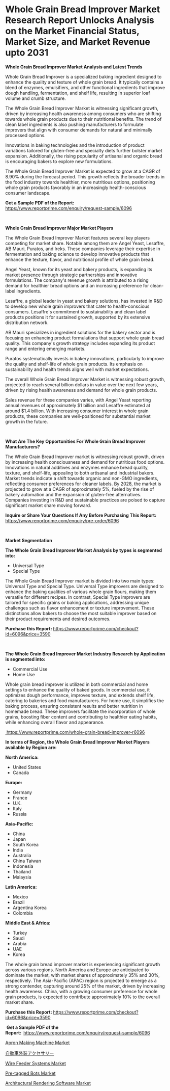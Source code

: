 <p><h1>Whole Grain Bread Improver Market Research Report Unlocks Analysis on the Market Financial Status, Market Size, and Market Revenue upto 2031</h1></p><p><strong>Whole Grain Bread Improver Market Analysis and Latest Trends</strong></p>
<p><p>Whole Grain Bread Improver is a specialized baking ingredient designed to enhance the quality and texture of whole grain bread. It typically contains a blend of enzymes, emulsifiers, and other functional ingredients that improve dough handling, fermentation, and shelf life, resulting in superior loaf volume and crumb structure. </p><p>The Whole Grain Bread Improver Market is witnessing significant growth, driven by increasing health awareness among consumers who are shifting towards whole grain products due to their nutritional benefits. The trend of clean label ingredients is also pushing manufacturers to formulate improvers that align with consumer demands for natural and minimally processed options.</p><p>Innovations in baking technologies and the introduction of product variations tailored for gluten-free and specialty diets further bolster market expansion. Additionally, the rising popularity of artisanal and organic bread is encouraging bakers to explore new formulations. </p><p>The Whole Grain Bread Improver Market is expected to grow at a CAGR of 8.90% during the forecast period. This growth reflects the broader trends in the food industry towards healthier, more nutritious options, positioning whole grain products favorably in an increasingly health-conscious consumer landscape.</p></p>
<p><strong>Get a Sample PDF of the Report:&nbsp;</strong> <a href="https://www.reportprime.com/enquiry/request-sample/6096">https://www.reportprime.com/enquiry/request-sample/6096</a></p>
<p>&nbsp;</p>
<p><strong>Whole Grain Bread Improver Major Market Players</strong></p>
<p><p>The Whole Grain Bread Improver Market features several key players competing for market share. Notable among them are Angel Yeast, Lesaffre, AB Mauri, Puratos, and Ireks. These companies leverage their expertise in fermentation and baking science to develop innovative products that enhance the texture, flavor, and nutritional profile of whole grain bread.</p><p>Angel Yeast, known for its yeast and bakery products, is expanding its market presence through strategic partnerships and innovative formulations. The company's revenue growth is attributed to a rising demand for healthier bread options and an increasing preference for clean-label ingredients.</p><p>Lesaffre, a global leader in yeast and bakery solutions, has invested in R&D to develop new whole grain improvers that cater to health-conscious consumers. Lesaffre's commitment to sustainability and clean label products positions it for sustained growth, supported by its extensive distribution network.</p><p>AB Mauri specializes in ingredient solutions for the bakery sector and is focusing on enhancing product formulations that support whole grain bread quality. This company's growth strategy includes expanding its product range and entering emerging markets.</p><p>Puratos systematically invests in bakery innovations, particularly to improve the quality and shelf-life of whole grain products. Its emphasis on sustainability and health trends aligns well with market expectations.</p><p>The overall Whole Grain Bread Improver Market is witnessing robust growth, projected to reach several billion dollars in value over the next few years, driven by rising health awareness and demand for whole grain products.</p><p>Sales revenue for these companies varies, with Angel Yeast reporting annual revenues of approximately $1 billion and Lesaffre estimated at around $1.4 billion. With increasing consumer interest in whole grain products, these companies are well-positioned for substantial market growth in the future.</p></p>
<p>&nbsp;</p>
<p><strong>What Are The Key Opportunities For Whole Grain Bread Improver Manufacturers?</strong></p>
<p><p>The Whole Grain Bread Improver market is witnessing robust growth, driven by increasing health consciousness and demand for nutritious food options. Innovations in natural additives and enzymes enhance bread quality, texture, and shelf-life, appealing to both artisanal and industrial bakers. Market trends indicate a shift towards organic and non-GMO ingredients, reflecting consumer preferences for cleaner labels. By 2028, the market is projected to grow at a CAGR of approximately 5%, fueled by the rise of bakery automation and the expansion of gluten-free alternatives. Companies investing in R&D and sustainable practices are poised to capture significant market share moving forward.</p></p>
<p><strong>Inquire or Share Your Questions If Any Before Purchasing This Report:</strong> <a href="https://www.reportprime.com/enquiry/pre-order/6096">https://www.reportprime.com/enquiry/pre-order/6096</a></p>
<p>&nbsp;</p>
<p><strong>Market Segmentation</strong></p>
<p><strong>The Whole Grain Bread Improver Market Analysis by types is segmented into:</strong></p>
<p><ul><li>Universal Type</li><li>Special Type</li></ul></p>
<p><p>The Whole Grain Bread Improver market is divided into two main types: Universal Type and Special Type. Universal Type improvers are designed to enhance the baking qualities of various whole grain flours, making them versatile for different recipes. In contrast, Special Type improvers are tailored for specific grains or baking applications, addressing unique challenges such as flavor enhancement or texture improvement. These distinctions allow bakers to choose the most suitable improver based on their product requirements and desired outcomes.</p></p>
<p><strong>Purchase this Report:&nbsp;</strong><a href="https://www.reportprime.com/checkout?id=6096&price=3590">https://www.reportprime.com/checkout?id=6096&price=3590</a></p>
<p>&nbsp;</p>
<p><strong>The Whole Grain Bread Improver Market Industry Research by Application is segmented into:</strong></p>
<p><ul><li>Commercial Use</li><li>Home Use</li></ul></p>
<p><p>Whole grain bread improver is utilized in both commercial and home settings to enhance the quality of baked goods. In commercial use, it optimizes dough performance, improves texture, and extends shelf life, catering to bakeries and food manufacturers. For home use, it simplifies the baking process, ensuring consistent results and better nutrition in homemade bread. These improvers facilitate the incorporation of whole grains, boosting fiber content and contributing to healthier eating habits, while enhancing overall flavor and appearance.</p></p>
<p><a href="https://www.reportprime.com/whole-grain-bread-improver-r6096">&nbsp;https://www.reportprime.com/whole-grain-bread-improver-r6096</a></p>
<p><strong>In terms of Region, the Whole Grain Bread Improver Market Players available by Region are:</strong></p>
<p>
    <p> <strong> North America: </strong>
        <ul>
            <li>United States</li>
            <li>Canada</li>
        </ul>
        </p> 
    <p> <strong> Europe: </strong>
        <ul>
            <li>Germany</li>
            <li>France</li>
            <li>U.K.</li>
            <li>Italy</li>
            <li>Russia</li>
        </ul>
        </p> 
    <p> <strong> Asia-Pacific: </strong>
        <ul>
            <li>China</li>
            <li>Japan</li>
            <li>South Korea</li>
            <li>India</li>
            <li>Australia</li>
            <li>China Taiwan</li>
            <li>Indonesia</li>
            <li>Thailand</li>
            <li>Malaysia</li>
        </ul>
        </p> 
    <p> <strong> Latin America: </strong>
        <ul>
            <li>Mexico</li>
            <li>Brazil</li>
            <li>Argentina Korea</li>
            <li>Colombia</li>
        </ul>
        </p> 
    <p> <strong> Middle East & Africa: </strong>
        <ul>
            <li>Turkey</li>
            <li>Saudi</li>
            <li>Arabia</li>
            <li>UAE</li>
            <li>Korea</li>
        </ul>
    </p>
    </p>
<p><p>The whole grain bread improver market is experiencing significant growth across various regions. North America and Europe are anticipated to dominate the market, with market shares of approximately 35% and 30%, respectively. The Asia-Pacific (APAC) region is projected to emerge as a strong contender, capturing around 25% of the market, driven by increasing health awareness. China, with a growing consumer preference for whole grain products, is expected to contribute approximately 10% to the overall market share.</p></p>
<p><strong>Purchase this Report: </strong><a href="https://www.reportprime.com/checkout?id=6096&price=3590">https://www.reportprime.com/checkout?id=6096&price=3590</a></p>
<p>&nbsp;<strong>Get a Sample PDF of the Report:&nbsp;&nbsp;</strong><a href="https://www.reportprime.com/enquiry/request-sample/6096">https://www.reportprime.com/enquiry/request-sample/6096</a></p>
<p><strong></strong></p>
<p><p><a href="https://medium.com/@audieyost2008/apron-making-machine-market-size-share-analysis-growth-trends-forecasts-2024-2031-9d120a8f59bd">Apron Making Machine Market</a></p><p><a href="https://medium.com/@brandyhiiqh/%E3%82%B0%E3%83%AD%E3%83%BC%E3%83%90%E3%83%AB%E8%87%AA%E5%8B%95%E8%BB%8A%E5%A4%96%E8%A3%85%E3%82%A2%E3%82%AF%E3%82%BB%E3%82%B5%E3%83%AA%E3%83%BC%E7%94%A3%E6%A5%AD%E8%AA%BF%E6%9F%BB%E5%A0%B1%E5%91%8A%E6%9B%B8-%E7%AB%B6%E4%BA%89%E3%81%AE%E7%8A%B6%E6%B3%81-%E5%B8%82%E5%A0%B4%E8%A6%8F%E6%A8%A1-%E5%9C%B0%E5%9F%9F%E3%81%AE%E7%8F%BE%E7%8A%B6%E3%81%A8%E4%BA%88%E6%B8%AC-2024%E5%B9%B4-2031%E5%B9%B4-ec432b817ff1">自動車外装アクセサリー</a></p><p><a href="https://issuu.com/reportprime-2/docs/wire-feeder-systems-market-size-203_47a497706d6d56">Wire Feeder Systems Market</a></p><p><a href="https://issuu.com/reportprime-2/docs/pre-tagged-bots-market-size-2030.pp_987de971ecda69">Pre-tagged Bots Market</a></p><p><a href="https://www.linkedin.com/pulse/global-architectural-rendering-software-market-projected-grow-yghtf?trackingId=JnYh3%2FMDR9eizXIrpsFjIQ%3D%3D">Architectural Rendering Software Market</a></p></p>